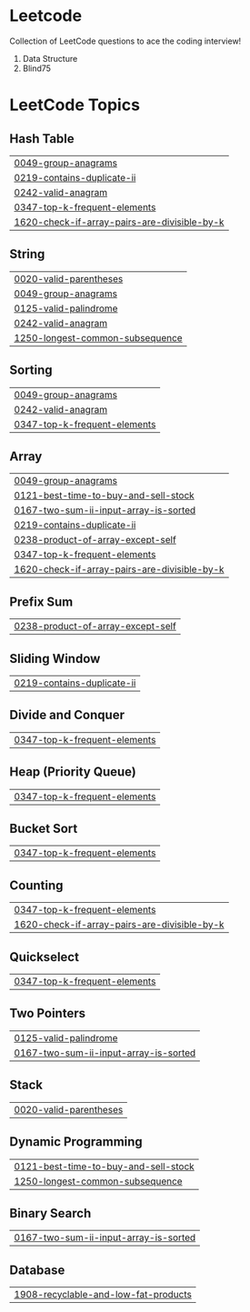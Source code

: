 # Leetcode
Collection of LeetCode questions to ace the coding interview! 
1. Data Structure
2. Blind75

<!---LeetCode Topics Start-->
# LeetCode Topics
## Hash Table
|  |
| ------- |
| [0049-group-anagrams](https://github.com/akshaya13/Leetcode/tree/master/0049-group-anagrams) |
| [0219-contains-duplicate-ii](https://github.com/akshaya13/Leetcode/tree/master/0219-contains-duplicate-ii) |
| [0242-valid-anagram](https://github.com/akshaya13/Leetcode/tree/master/0242-valid-anagram) |
| [0347-top-k-frequent-elements](https://github.com/akshaya13/Leetcode/tree/master/0347-top-k-frequent-elements) |
| [1620-check-if-array-pairs-are-divisible-by-k](https://github.com/akshaya13/Leetcode/tree/master/1620-check-if-array-pairs-are-divisible-by-k) |
## String
|  |
| ------- |
| [0020-valid-parentheses](https://github.com/akshaya13/Leetcode/tree/master/0020-valid-parentheses) |
| [0049-group-anagrams](https://github.com/akshaya13/Leetcode/tree/master/0049-group-anagrams) |
| [0125-valid-palindrome](https://github.com/akshaya13/Leetcode/tree/master/0125-valid-palindrome) |
| [0242-valid-anagram](https://github.com/akshaya13/Leetcode/tree/master/0242-valid-anagram) |
| [1250-longest-common-subsequence](https://github.com/akshaya13/Leetcode/tree/master/1250-longest-common-subsequence) |
## Sorting
|  |
| ------- |
| [0049-group-anagrams](https://github.com/akshaya13/Leetcode/tree/master/0049-group-anagrams) |
| [0242-valid-anagram](https://github.com/akshaya13/Leetcode/tree/master/0242-valid-anagram) |
| [0347-top-k-frequent-elements](https://github.com/akshaya13/Leetcode/tree/master/0347-top-k-frequent-elements) |
## Array
|  |
| ------- |
| [0049-group-anagrams](https://github.com/akshaya13/Leetcode/tree/master/0049-group-anagrams) |
| [0121-best-time-to-buy-and-sell-stock](https://github.com/akshaya13/Leetcode/tree/master/0121-best-time-to-buy-and-sell-stock) |
| [0167-two-sum-ii-input-array-is-sorted](https://github.com/akshaya13/Leetcode/tree/master/0167-two-sum-ii-input-array-is-sorted) |
| [0219-contains-duplicate-ii](https://github.com/akshaya13/Leetcode/tree/master/0219-contains-duplicate-ii) |
| [0238-product-of-array-except-self](https://github.com/akshaya13/Leetcode/tree/master/0238-product-of-array-except-self) |
| [0347-top-k-frequent-elements](https://github.com/akshaya13/Leetcode/tree/master/0347-top-k-frequent-elements) |
| [1620-check-if-array-pairs-are-divisible-by-k](https://github.com/akshaya13/Leetcode/tree/master/1620-check-if-array-pairs-are-divisible-by-k) |
## Prefix Sum
|  |
| ------- |
| [0238-product-of-array-except-self](https://github.com/akshaya13/Leetcode/tree/master/0238-product-of-array-except-self) |
## Sliding Window
|  |
| ------- |
| [0219-contains-duplicate-ii](https://github.com/akshaya13/Leetcode/tree/master/0219-contains-duplicate-ii) |
## Divide and Conquer
|  |
| ------- |
| [0347-top-k-frequent-elements](https://github.com/akshaya13/Leetcode/tree/master/0347-top-k-frequent-elements) |
## Heap (Priority Queue)
|  |
| ------- |
| [0347-top-k-frequent-elements](https://github.com/akshaya13/Leetcode/tree/master/0347-top-k-frequent-elements) |
## Bucket Sort
|  |
| ------- |
| [0347-top-k-frequent-elements](https://github.com/akshaya13/Leetcode/tree/master/0347-top-k-frequent-elements) |
## Counting
|  |
| ------- |
| [0347-top-k-frequent-elements](https://github.com/akshaya13/Leetcode/tree/master/0347-top-k-frequent-elements) |
| [1620-check-if-array-pairs-are-divisible-by-k](https://github.com/akshaya13/Leetcode/tree/master/1620-check-if-array-pairs-are-divisible-by-k) |
## Quickselect
|  |
| ------- |
| [0347-top-k-frequent-elements](https://github.com/akshaya13/Leetcode/tree/master/0347-top-k-frequent-elements) |
## Two Pointers
|  |
| ------- |
| [0125-valid-palindrome](https://github.com/akshaya13/Leetcode/tree/master/0125-valid-palindrome) |
| [0167-two-sum-ii-input-array-is-sorted](https://github.com/akshaya13/Leetcode/tree/master/0167-two-sum-ii-input-array-is-sorted) |
## Stack
|  |
| ------- |
| [0020-valid-parentheses](https://github.com/akshaya13/Leetcode/tree/master/0020-valid-parentheses) |
## Dynamic Programming
|  |
| ------- |
| [0121-best-time-to-buy-and-sell-stock](https://github.com/akshaya13/Leetcode/tree/master/0121-best-time-to-buy-and-sell-stock) |
| [1250-longest-common-subsequence](https://github.com/akshaya13/Leetcode/tree/master/1250-longest-common-subsequence) |
## Binary Search
|  |
| ------- |
| [0167-two-sum-ii-input-array-is-sorted](https://github.com/akshaya13/Leetcode/tree/master/0167-two-sum-ii-input-array-is-sorted) |
## Database
|  |
| ------- |
| [1908-recyclable-and-low-fat-products](https://github.com/akshaya13/Leetcode/tree/master/1908-recyclable-and-low-fat-products) |
<!---LeetCode Topics End-->